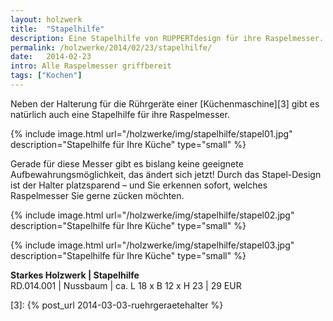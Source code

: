 ```yaml
---
layout: holzwerk
title:  "Stapelhilfe"
description: Eine Stapelhilfe von RUPPERTdesign für ihre Raspelmesser. Gerade für diese Messer gibt es bislang keine geeignete Aufbewahrungsmöglichkeit, das ändert sich jetzt!
permalink: /holzwerke/2014/02/23/stapelhilfe/
date:   2014-02-23
intro: Alle Raspelmesser griffbereit
tags: ["Kochen"]
---
```


Neben der Halterung für die Rührgeräte einer  [Küchenmaschine][3] gibt es natürlich auch eine Stapelhilfe für ihre Raspelmesser.

{% include image.html url="/holzwerke/img/stapelhilfe/stapel01.jpg" description="Stapelhilfe für Ihre Küche" type="small" %}

Gerade für diese Messer gibt es bislang keine geeignete Aufbewahrungsmöglichkeit, 
das ändert sich jetzt! Durch das Stapel-Design ist der Halter platzsparend – und Sie erkennen sofort, 
welches Raspelmesser Sie gerne zücken möchten.


{% include image.html url="/holzwerke/img/stapelhilfe/stapel02.jpg" description="Stapelhilfe für Ihre Küche" type="small" %}

{% include image.html url="/holzwerke/img/stapelhilfe/stapel03.jpg" description="Stapelhilfe für Ihre Küche" type="small" %}


**Starkes Holzwerk \| Stapelhilfe**       
	RD.014.001  \| 	Nussbaum \| ca. L 18 x B 12 x H 23 \| 29 EUR



 [3]: {% post_url 2014-03-03-ruehrgeraetehalter %}